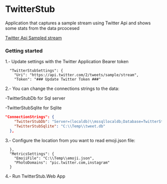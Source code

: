 # TwitterStub

Application that captures a sample stream using Twitter Api and shows some stats from the data prcocesed


[Twitter Api Sampled stream](https://developer.twitter.com/en/docs/twitter-api/tweets/sampled-stream/api-reference/get-tweets-sample-stream)

### Getting started

1.- Update settings with the Twitter Application Bearer token
```
  "TwitterStubSettings": {
    "Uri": "https://api.twitter.com/2/tweets/sample/stream",
    "Token": "### Update Twitter Token ###"
```

2.- You can change the connections strings to the data: 

-TwitterStubDb for Sql server

-TwitterStubSqlite for Sqlite
```json
"ConnectionStrings": {
    "TwitterStubDb": "Server=(localdb)\\mssqllocaldb;Database=TwitterStubDb;Trusted_Connection=True;MultipleActiveResultSets=true",
    "TwitterStubSqlite": "C:\\Temp\\tweet.db"
  },
```

3.- Configure the location from you want to read emoji.json file:
```
  },
  "MetricsSettings": {
    "EmojiFile": "C:\\Temp\\emoji.json",
    "PhotoDomains": "pic.twitter.com,instagram"
  }
```
4.- Run TwitterStub.Web App

